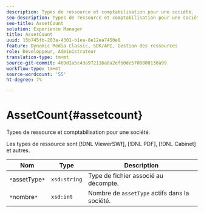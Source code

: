 ```yaml
---
description: Types de ressource et comptabilisation pour une société.
seo-description: Types de ressource et comptabilisation pour une société.
seo-title: AssetCount
solution: Experience Manager
title: AssetCount
uuid: 15b745fb-203a-4301-b1ea-8e12ea7450e8
feature: Dynamic Media Classic, SDK/API, Gestion des ressources
role: Développeur, Administrateur
translation-type: tm+mt
source-git-commit: 469d1a5c43a972116a8a2efb0de5708800130a99
workflow-type: tm+mt
source-wordcount: '55'
ht-degree: 7%

---
```



# AssetCount{#assetcount}

Types de ressource et comptabilisation pour une société.

Les types de ressource sont [!DNL ViewerSWf], [!DNL PDF], [!DNL Cabinet] et autres.

| Nom | Type | Description |
|---|---|---|
| `*`assetType`*` | `xsd:string` | Type de fichier associé au décompte. |
| `*`nombre`*` | `xsd:int` | Nombre de `assetType` actifs dans la société. |

